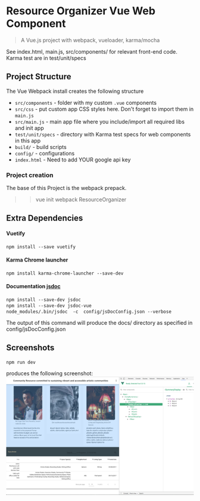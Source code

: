 # Resource Organizer Vue Web Component

> A Vue.js project with webpack, vueloader, karma/mocha

See index.html, main.js, src/components/ for relevant front-end code.
Karma test are in test/unit/specs


## Project Structure
The Vue Webpack install creates the following structure
* `src/components` - folder with my custom `.vue` components
* `src/css` - put custom app CSS styles here. Don't forget to import them in `main.js`
* `src/main.js` - main app file where you include/import all required libs and init app
* `test/unit/specs` - directory with Karma test specs for web components in this app
* `build/` - build scripts
* `config/` - configurations
* `index.html` - Need to add YOUR google api key

### Project creation
The base of this Project is the webpack prepack.
>> vue init webpack ResourceOrganizer


##  Extra Dependencies
#### Vuetify   
```
npm install --save vuetify
```
#### Karma Chrome launcher
```
npm install karma-chrome-launcher --save-dev
```
#### Documentation [jsdoc](https://github.com/jsdoc3/jsdoc)

```
npm install --save-dev jsdoc
npm install --save-dev jsdoc-vue
node_modules/.bin/jsdoc  -c  config/jsDocConfig.json --verbose
```
The output of this command will produce the docs/ directory as specified in config/jsDocConfig.json


## Screenshots
```
npm run dev
```

produces the following screenshot:
![alt screenshot](https://github.com/jaxonetic-github/resource-organizer-vue/blob/master/src/assets/resource-directory-screenshot.png)
